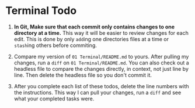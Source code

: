 # Terminal Todo

1. **In Git, Make sure that each commit only contains changes to one directory at a time.** This way it will be easier to review changes for each edit. This is done by only `add`ing one directories files at a time or `stash`ing others before commiting.

2. Compare my version of `01 Terminal/README.md` to yours. After pulling my changes, run a `diff` on `01 Terminal/README.md`. You can also check out a headless file to compare the changes directly, in context, not just line by line. Then delete the headless file so you don't commit it.

3. After you complete each list of these todos, delete the line numbers with the instructions. This way I can pull your changes, run a `diff` and see what your completed tasks were.
